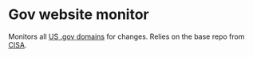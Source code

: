 # Gov website monitor

Monitors all [US .gov domains](https://get.gov/) for changes. Relies on the base repo from [CISA](https://github.com/cisagov/dotgov-data).




